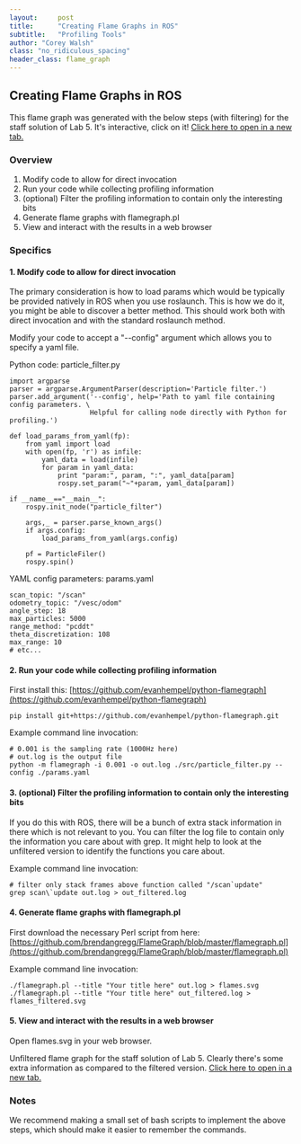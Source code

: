 ```yaml
---
layout:     post
title:      "Creating Flame Graphs in ROS"
subtitle:   "Profiling Tools"
author: "Corey Walsh"
class: "no_ridiculous_spacing"
header_class: flame_graph
---
```


## Creating Flame Graphs in ROS

<object style="margin-top: 20px;" data="/img/flame_filtered.svg" type="image/svg+xml" class="full_width"></object>

This flame graph was generated with the below steps (with filtering) for the staff solution of Lab 5. It's interactive, click on it! [Click here to open in a new tab.](/img/flame_filtered.svg)


### Overview

1. Modify code to allow for direct invocation
2. Run your code while collecting profiling information
3. (optional) Filter the profiling information to contain only the interesting bits
4. Generate flame graphs with flamegraph.pl
5. View and interact with the results in a web browser

### Specifics

#### 1. Modify code to allow for direct invocation

The primary consideration is how to load params which would be typically be provided natively in ROS when you use roslaunch. This is how we do it, you might be able to discover a better method. This should work both with direct invocation and with the standard roslaunch method.

Modify your code to accept a "--config" argument which allows you to specify a yaml file.

Python code: particle_filter.py

```
import argparse
parser = argparse.ArgumentParser(description='Particle filter.')
parser.add_argument('--config', help='Path to yaml file containing config parameters. \
                    Helpful for calling node directly with Python for profiling.')

def load_params_from_yaml(fp):
    from yaml import load
    with open(fp, 'r') as infile:
        yaml_data = load(infile)
        for param in yaml_data:
            print "param:", param, ":", yaml_data[param]
            rospy.set_param("~"+param, yaml_data[param])

if __name__=="__main__":
    rospy.init_node("particle_filter")

    args,_ = parser.parse_known_args()
    if args.config:
        load_params_from_yaml(args.config)

    pf = ParticleFiler()
    rospy.spin()
```

YAML config parameters: params.yaml

```
scan_topic: "/scan"
odometry_topic: "/vesc/odom"
angle_step: 18
max_particles: 5000
range_method: "pcddt"
theta_discretization: 108
max_range: 10
# etc...
```

#### 2. Run your code while collecting profiling information
First install this: [https://github.com/evanhempel/python-flamegraph](https://github.com/evanhempel/python-flamegraph)

```
pip install git+https://github.com/evanhempel/python-flamegraph.git
```

Example command line invocation:
```
# 0.001 is the sampling rate (1000Hz here)
# out.log is the output file
python -m flamegraph -i 0.001 -o out.log ./src/particle_filter.py --config ./params.yaml
```

#### 3. (optional) Filter the profiling information to contain only the interesting bits
If you do this with ROS, there will be a bunch of extra stack information in there which is not relevant to you. You can filter the log file to contain only the information you care about with grep. It might help to look at the unfiltered version to identify the functions you care about.

Example command line invocation:
```
# filter only stack frames above function called "/scan`update"
grep scan\`update out.log > out_filtered.log
```

#### 4. Generate flame graphs with flamegraph.pl
First download the necessary Perl script from here: [https://github.com/brendangregg/FlameGraph/blob/master/flamegraph.pl](https://github.com/brendangregg/FlameGraph/blob/master/flamegraph.pl)

Example command line invocation:
```
./flamegraph.pl --title "Your title here" out.log > flames.svg
./flamegraph.pl --title "Your title here" out_filtered.log > flames_filtered.svg
```

#### 5. View and interact with the results in a web browser

Open flames.svg in your web browser.

<object style="margin-top: 20px;" data="/img/flame.svg" type="image/svg+xml" class="full_width"></object>

Unfiltered flame graph for the staff solution of Lab 5. Clearly there's some extra information as compared to the filtered version. [Click here to open in a new tab.](/img/flame.svg)


### Notes
We recommend making a small set of bash scripts to implement the above steps, which should make it easier to remember the commands.
